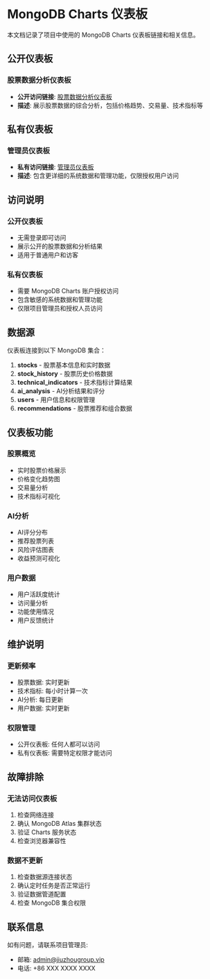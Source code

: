 # MongoDB Charts 仪表板

本文档记录了项目中使用的 MongoDB Charts 仪表板链接和相关信息。

## 公开仪表板

### 股票数据分析仪表板

- **公开访问链接**: [股票数据分析仪表板](https://charts.mongodb.com/charts-haoyue-ejjgvho/public/dashboards/68de15da-809c-406a-8ad5-92c828f50dcb)
- **描述**: 展示股票数据的综合分析，包括价格趋势、交易量、技术指标等

## 私有仪表板

### 管理员仪表板

- **私有访问链接**: [管理员仪表板](https://charts.mongodb.com/charts-haoyue-ejjgvho/dashboards/68de15da-809c-406a-8ad5-92c828f50dcb)
- **描述**: 包含更详细的系统数据和管理功能，仅限授权用户访问

## 访问说明

### 公开仪表板

- 无需登录即可访问
- 展示公开的股票数据和分析结果
- 适用于普通用户和访客

### 私有仪表板

- 需要 MongoDB Charts 账户授权访问
- 包含敏感的系统数据和管理功能
- 仅限项目管理员和授权人员访问

## 数据源

仪表板连接到以下 MongoDB 集合：

1. **stocks** - 股票基本信息和实时数据
2. **stock_history** - 股票历史价格数据
3. **technical_indicators** - 技术指标计算结果
4. **ai_analysis** - AI分析结果和评分
5. **users** - 用户信息和权限管理
6. **recommendations** - 股票推荐和组合数据

## 仪表板功能

### 股票概览

- 实时股票价格展示
- 价格变化趋势图
- 交易量分析
- 技术指标可视化

### AI分析

- AI评分分布
- 推荐股票列表
- 风险评估图表
- 收益预测可视化

### 用户数据

- 用户活跃度统计
- 访问量分析
- 功能使用情况
- 用户反馈统计

## 维护说明

### 更新频率

- 股票数据: 实时更新
- 技术指标: 每小时计算一次
- AI分析: 每日更新
- 用户数据: 实时更新

### 权限管理

- 公开仪表板: 任何人都可以访问
- 私有仪表板: 需要特定权限才能访问

## 故障排除

### 无法访问仪表板

1. 检查网络连接
2. 确认 MongoDB Atlas 集群状态
3. 验证 Charts 服务状态
4. 检查浏览器兼容性

### 数据不更新

1. 检查数据源连接状态
2. 确认定时任务是否正常运行
3. 验证数据管道配置
4. 检查 MongoDB 集合权限

## 联系信息

如有问题，请联系项目管理员:

- 邮箱: <admin@jiuzhougroup.vip>
- 电话: +86 XXX XXXX XXXX

